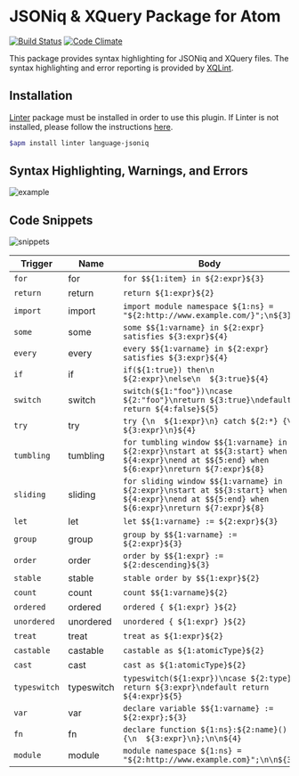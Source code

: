 # JSONiq & XQuery Package for Atom
[![Build Status](http://img.shields.io/travis/wcandillon/language-jsoniq/master.svg?style=flat)](https://travis-ci.org/wcandillon/language-jsoniq) [![Code Climate](http://img.shields.io/codeclimate/github/wcandillon/language-jsoniq.svg?style=flat)](https://codeclimate.com/github/wcandillon/language-jsoniq)

This package provides syntax highlighting for JSONiq and XQuery files.
The syntax highlighting and error reporting is provided by [XQLint](https://github.com/wcandillon/xqlint).

## Installation
[Linter](https://github.com/AtomLinter/Linter) package must be installed in order to use this plugin. If Linter is not installed, please follow the instructions [here](https://github.com/AtomLinter/Linter).

```bash
$apm install linter language-jsoniq
```

## Syntax Highlighting, Warnings, and Errors
![example](http://i.imgur.com/86jU7C1.png)

## Code Snippets
![snippets](http://i.imgur.com/9UeMhrj.gif)

| Trigger      | Name        | Body |
|--------------|-------------|------|
| `for`        | for         | `for $${1:item} in ${2:expr}${3}` |
| `return`     | return      | `return ${1:expr}${2}` |
| `import`     | import      | `import module namespace ${1:ns} = "${2:http://www.example.com/}";\n${3}` |
| `some`       | some        | `some $${1:varname} in ${2:expr} satisfies ${3:expr}${4}` |
| `every`      | every       | `every $${1:varname} in ${2:expr} satisfies ${3:expr}${4}` |
| `if`         | if          | `if(${1:true}) then\n  ${2:expr}\nelse\n  ${3:true}${4}` |
| `switch`     | switch      | `switch(${1:"foo"})\ncase ${2:"foo"}\nreturn ${3:true}\ndefault return ${4:false}${5}` |
| `try`        | try         | `try {\n  ${1:expr}\n} catch ${2:*} {\n  ${3:expr}\n}${4}` |
| `tumbling`   | tumbling    | `for tumbling window $${1:varname} in ${2:expr}\nstart at $${3:start} when ${4:expr}\nend at $${5:end} when ${6:expr}\nreturn ${7:expr}${8}` |
| `sliding`    | sliding     | `for sliding window $${1:varname} in ${2:expr}\nstart at $${3:start} when ${4:expr}\nend at $${5:end} when ${6:expr}\nreturn ${7:expr}${8}` |
| `let`        | let         | `let $${1:varname} := ${2:expr}${3}` |
| `group`      | group       | `group by $${1:varname} := ${2:expr}${3}` |
| `order`      | order       | `order by $${1:expr} := ${2:descending}${3}` |
| `stable`     | stable      | `stable order by $${1:expr}${2}` |
| `count`      | count       | `count $${1:varname}${2}` |
| `ordered`    | ordered     | `ordered { ${1:expr} }${2}` |
| `unordered`  | unordered   | `unordered { ${1:expr} }${2}` |
| `treat`      | treat       | `treat as ${1:expr}${2}` |
| `castable`   | castable    | `castable as ${1:atomicType}${2}` |
| `cast`       | cast        | `cast as ${1:atomicType}${2}` |
| `typeswitch` | typeswitch  | `typeswitch(${1:expr})\ncase ${2:type}  return ${3:expr}\ndefault return ${4:expr}${5}` |
| `var`        | var         | `declare variable $${1:varname} := ${2:expr};${3}` |
| `fn`         | fn          | `declare function ${1:ns}:${2:name}(){\n  ${3:expr}\n};\n\n${4}` |
| `module`     | module      | `module namespace ${1:ns} = "${2:http://www.example.com}";\n\n${3}` |
